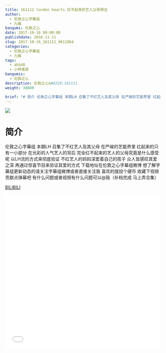 ```yaml
---
title: 161111 london hearts 红不起来的艺人父母想法
author: 
  - 伦敦之心字幕组
  - 九條
bangumi: 伦敦之心
date: 2017-10-16 00:00:00
publishdate: 2016-11-11
slug: 2017-10-16_161111_9611864
categories: 
  - 伦敦之心字幕组
  - 九條
tags: 
  - akb48
  - 小林香菜
bangumis: 
  - 伦敦之心
description: 伦敦之心&#8226;161111
weight: 38889

brief: "# 简介 伦敦之心字幕组 本期LH 召集了不红艺人及其父母 在严峻的艺能界里 红起来的只有一小部分 在光彩的人气艺人的背后 完全红不起来的艺人的父母究竟是什么感受呢 以LH流的方式来彻底验证 不红艺人的妈妈深爱着自己的孩子 众人皆感叹其爱之深 再通过惊喜节目来验证其爱的方式 下载地址在伦敦之心字幕组微博 想了解字幕组更新动态的请关注字幕组微博或者直接关注我 喜欢的就投个硬币 收藏下视频 贡献点弹幕吧 有什么问题或者视频有什么问题可以@我（补档完成 马上弄合集）"
---
```


![](https://i.imgur.com/lla2pzb.jpg)

# 简介  
伦敦之心字幕组
本期LH 召集了不红艺人及其父母 在严峻的艺能界里 红起来的只有一小部分 在光彩的人气艺人的背后 完全红不起来的艺人的父母究竟是什么感受呢 以LH流的方式来彻底验证 不红艺人的妈妈深爱着自己的孩子 众人皆感叹其爱之深 再通过惊喜节目来验证其爱的方式 下载地址在伦敦之心字幕组微博 想了解字幕组更新动态的请关注字幕组微博或者直接关注我 喜欢的就投个硬币 收藏下视频 贡献点弹幕吧 有什么问题或者视频有什么问题可以@我（补档完成 马上弄合集）

  [BILIBILI](https://www.bilibili.com/video/av9611864/)


<div class="vcontainer">  <iframe class='video' src="//www.bilibili.com/blackboard/player.html?aid=9611864" width="100%" height="500" frameborder="0" allowfullscreen="allowfullscreen"></iframe></div>
